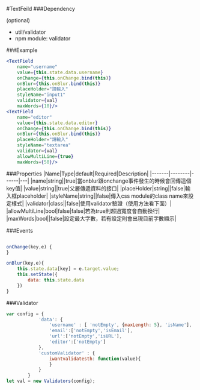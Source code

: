 #TextFeild
###Dependency

(optional)
 - util/validator
 - npm module: validator


###Example
```jsx
<TextField
	name="username" 
	value={this.state.data.username}
	onChange={this.onChange.bind(this)}
	onBlur={this.onBlur.bind(this)}
	placeHolder="請輸入"
	styleName="input1"
	validator={val}
	maxWords={10}/>
<TextField
	name="editor" 
	value={this.state.data.editor}
	onChange={this.onChange.bind(this)}
	onBlur={this.onBlur.bind(this)}
	placeHolder="請輸入"
	styleName="textarea"
	validator={val}
	allowMultiLine={true}
	maxWords={50}/>
```
###Properties
|Name|Type|default|Required|Description|
|-------|--------|------|---|
|name|string||true|當onblur跟onchange事件發生的時候會回傳這個key值|
|value|string||true|父層傳遞資料的接口|
|placeHolder|string||false|輸入框placeholder|
|styleName|string||false|傳入css module的class name來設定樣式|
|validator|class||false|使用validator驗證（使用方法看下面）|
|allowMultiLine|bool|false|false|若為true則超過寬度會自動換行|
|maxWords|bool||false|設定最大字數，若有設定則會出現目前字數顯示|

###Events

```javascript

onChange(key,e) {		
}

```
```javascript
onBlur(key,e){
	this.state.data[key] = e.target.value;
	this.setState({
		data: this.state.data
	})
}
```

###Validator

```javascript
var config = {
			'data': {
				'username' : [ 'notEmpty', {maxLength: 5}, 'isName'],
				'email':['notEmpty','isEmail'],
				'url':['notEmpty','isURL'],
				'editor':['notEmpty']
			},
			'customValidator' : {
				iwantvalidatesth: function(value){
				}
			}
		}
let val = new Validators(config);	
```